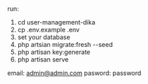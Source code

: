 run:
1.  cd user-management-dika
2.  cp .env.example .env
3.  set your database
4.  php artsian migrate:fresh --seed
5.  php artisan key:generate
6.  php artisan serve

email: admin@admin.com
pasword: password
